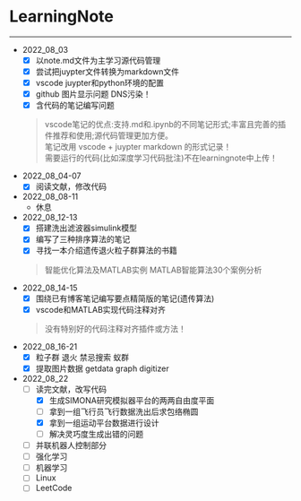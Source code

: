 # LearningNote
---
- 2022_08_03 
    - [x] 以note.md文件为主学习源代码管理 
    - [x] 尝试把juypter文件转换为markdown文件
    - [x] vscode juypter和python环境的配置
    - [x] github 图片显示问题 DNS污染！
    - [x] 含代码的笔记编写问题
    > vscode笔记的优点:支持.md和.ipynb的不同笔记形式;丰富且完善的插件推荐和使用;源代码管理更加方便。  
    > 笔记改用 vscode + juypter markdown 的形式记录！  
    > 需要运行的代码(比如深度学习代码批注)不在learningnote中上传！  
- 2022_08_04-07
    - [x] 阅读文献，修改代码
- 2022_08_08-11 
  - 休息
- 2022_08_12-13 
    - [x] 搭建洗出滤波器simulink模型
    - [x] 编写了三种排序算法的笔记
    - [x] 寻找一本介绍遗传退火粒子群算法的书籍
    > 智能优化算法及MATLAB实例 MATLAB智能算法30个案例分析 
- 2022_08_14-15  
    - [x] 围绕已有博客笔记编写要点精简版的笔记(遗传算法)
    - [x] vscode和MATLAB实现代码注释对齐
    > 没有特别好的代码注释对齐插件或方法！
- 2022_08_16-21
    - [x] 粒子群 退火 禁忌搜索 蚁群
    - [x] 提取图片数据 getdata graph digitizer
- 2022_08_22
    - [ ] 读完文献，改写代码
      - [x] 生成SIMONA研究模拟器平台的两两自由度平面
      - [ ] 拿到一组飞行员飞行数据洗出后求包络椭圆
      - [x] 拿到一组运动平台数据进行设计
      - [ ] 解决灵巧度生成出错的问题
    - [ ] 并联机器人控制部分
    - [ ] 强化学习
    - [ ] 机器学习
    - [ ] Linux
    - [ ] LeetCode